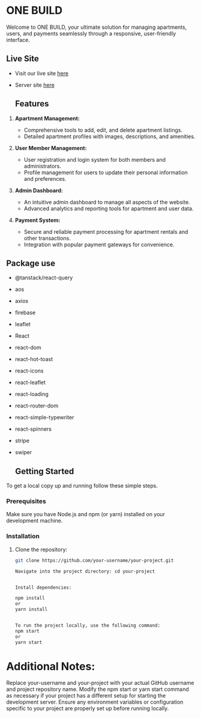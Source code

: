 # ONE BUILD
Welcome to ONE BUILD, your ultimate solution for managing apartments, users, and payments seamlessly through a responsive, user-friendly interface.

## Live Site

- Visit our live site [here](https://resplendent-cranachan-4047db.netlify.app)
- Server site [here](https://github.com/Mdafsarx/ph-12-as-server)


  ## Features

1. **Apartment Management:**
   - Comprehensive tools to add, edit, and delete apartment listings.
   - Detailed apartment profiles with images, descriptions, and amenities.

2. **User Member Management:**
   - User registration and login system for both members and administrators.
   - Profile management for users to update their personal information and preferences.

3. **Admin Dashboard:**
   - An intuitive admin dashboard to manage all aspects of the website.
   - Advanced analytics and reporting tools for apartment and user data.

4. **Payment System:**
   - Secure and reliable payment processing for apartment rentals and other transactions.
   - Integration with popular payment gateways for convenience.

## Package use
- @tanstack/react-query
- aos
- axios
- firebase
- leaflet
- React
- react-dom
- react-hot-toast
- react-icons
- react-leaflet
- react-loading
- react-router-dom
- react-simple-typewriter
- react-spinners
- stripe
- swiper


  ## Getting Started

To get a local copy up and running follow these simple steps.

### Prerequisites

Make sure you have Node.js and npm (or yarn) installed on your development machine.

### Installation

1. Clone the repository:
   ```sh
   git clone https://github.com/your-username/your-project.git
   
   Navigate into the project directory: cd your-project


   Install dependencies:
   
   npm install
   or
   yarn install


   To run the project locally, use the following command:
   npm start
   or
   yarn start

#  Additional Notes:
Replace your-username and your-project with your actual GitHub username and project repository name.
Modify the npm start or yarn start command as necessary if your project has a different setup for starting the development server.
Ensure any environment variables or configuration specific to your project are properly set up before running locally.
 

